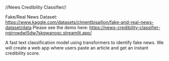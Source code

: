 //News Credibility Classifier//

Fake/Real News Dataset: https://www.kaggle.com/datasets/clmentbisaillon/fake-and-real-news-dataset/data
Please see the demo here: https://news-credibility-classifier-ngjrnwdwl5dw7skgwanosc.streamlit.app/

A fast text classification model using transformers to identify fake news. We will create a web app where users paste an article and get an instant credibility score.
